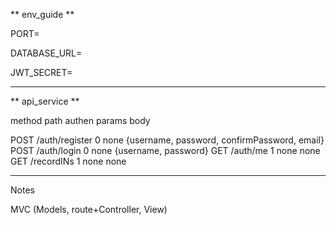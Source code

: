 ** env_guide **

PORT=

DATABASE_URL=

JWT_SECRET=

---

** api_service **

method path authen params body

POST /auth/register 0 none {username, password, confirmPassword, email}
POST /auth/login 0 none {username, password}
GET /auth/me 1 none none
GET /recordINs 1 none none


<!-- service : getAllDuplicate
method : GET
path : /todos/get-duplicate?title=learn
authen : true
params : none
query : title=xxxx
body : none
response : { id, title, status, du.....} -->

---

Notes

MVC (Models, route+Controller, View)
